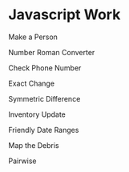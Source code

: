 # Javascript Work

Make a Person

Number Roman Converter

Check Phone Number

Exact Change

Symmetric Difference

Inventory Update

Friendly Date Ranges

Map the Debris

Pairwise
